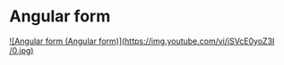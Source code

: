 # Angular form

[![Angular form (Angular form)](https://img.youtube.com/vi/iSVcE0yoZ3I /0.jpg)](http://www.youtube.com/watch?v=iSVcE0yoZ3I)
